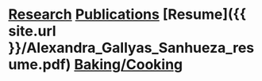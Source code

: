 # [Research](./research.md)        [Publications](./publications.md)        [Resume]({{ site.url }}/Alexandra_Gallyas_Sanhueza_resume.pdf)        [Baking/Cooking](./baking.md)

